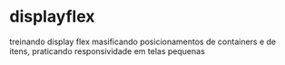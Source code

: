 # displayflex
treinando display flex
masificando posicionamentos de containers e de itens, praticando responsividade em telas pequenas
